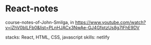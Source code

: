 # React-notes

course-notes-of-John-Smilga, in https://www.youtube.com/watch?v=iZhV0bILFb0&list=PLnHJACx3NwAe-GJ4GfptzUs8g7lFhE9DV

stacks: React, HTML, CSS, javascript
skills: netlify
